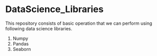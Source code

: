 # DataScience_Libraries
This repository consists of basic operation that we can perform using following data science libraries.
1. Numpy
2. Pandas
3. Seaborn
